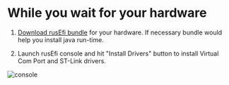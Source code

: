 # While you wait for your hardware #

1. [Download rusEfi bundle](Download) for your hardware. If necessary bundle would help you install java run-time.

1. Launch rusEfi console and hit "Install Drivers" button to install Virtual Com Port and ST-Link drivers.  

![console](rusEfi_console_start_screen.png)